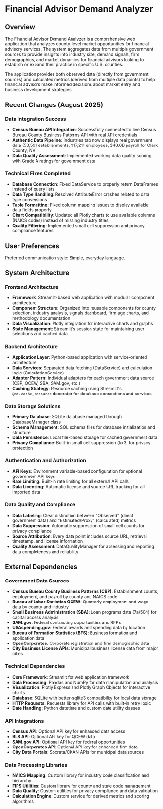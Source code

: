 # Financial Advisor Demand Analyzer

## Overview

The Financial Advisor Demand Analyzer is a comprehensive web application that analyzes county-level market opportunities for financial advisory services. The system aggregates data from multiple government sources to provide insights into industry size, demand signals, firm demographics, and market dynamics for financial advisors looking to establish or expand their practice in specific U.S. counties.

The application provides both observed data (directly from government sources) and calculated metrics (derived from multiple data points) to help financial advisors make informed decisions about market entry and business development strategies.

## Recent Changes (August 2025)

### Data Integration Success
- **Census Bureau API Integration**: Successfully connected to live Census Bureau County Business Patterns API with real API credentials
- **Authentic Data Pipeline**: Industries tab now displays real government data (53,591 establishments, 917,211 employees, $48.8B payroll for Clark County, NV)
- **Data Quality Assessment**: Implemented working data quality scoring with Grade A ratings for government data

### Technical Fixes Completed
- **Database Connection**: Fixed DataService to properly return DataFrames instead of query lists
- **Data Type Handling**: Resolved AttributeError crashes related to data type conversions
- **Table Formatting**: Fixed column mapping issues to display available data fields properly
- **Chart Compatibility**: Updated all Plotly charts to use available columns (NAICS codes) instead of missing industry titles
- **Quality Filtering**: Implemented small cell suppression and privacy compliance features

## User Preferences

Preferred communication style: Simple, everyday language.

## System Architecture

### Frontend Architecture
- **Framework**: Streamlit-based web application with modular component architecture
- **Component Structure**: Organized into reusable components for county selection, industry analysis, signals dashboard, firm age charts, and methodology documentation
- **Data Visualization**: Plotly integration for interactive charts and graphs
- **State Management**: Streamlit's session state for maintaining user selections and cached data

### Backend Architecture
- **Application Layer**: Python-based application with service-oriented architecture
- **Data Services**: Separated data fetching (DataService) and calculation logic (CalculationService)
- **Adapter Pattern**: Individual adapters for each government data source (CBP, QCEW, SBA, SAM.gov, etc.)
- **Caching Strategy**: Resource caching using Streamlit's `@st.cache_resource` decorator for database connections and services

### Data Storage Solutions
- **Primary Database**: SQLite database managed through DatabaseManager class
- **Schema Management**: SQL schema files for database initialization and structure
- **Data Persistence**: Local file-based storage for cached government data
- **Privacy Compliance**: Built-in small cell suppression (k<3) for privacy protection

### Authentication and Authorization
- **API Keys**: Environment variable-based configuration for optional government API keys
- **Rate Limiting**: Built-in rate limiting for all external API calls
- **Data Licensing**: Automatic license and source URL tracking for all imported data

### Data Quality and Compliance
- **Data Labeling**: Clear distinction between "Observed" (direct government data) and "Estimated/Proxy" (calculated) metrics
- **Data Suppression**: Automatic suppression of small cell counts for privacy compliance
- **Source Attribution**: Every data point includes source URL, retrieval timestamp, and license information
- **Quality Assessment**: DataQualityManager for assessing and reporting data completeness and reliability

## External Dependencies

### Government Data Sources
- **Census Bureau County Business Patterns (CBP)**: Establishment counts, employment, and payroll by county and NAICS code
- **Bureau of Labor Statistics QCEW**: Quarterly employment and wage data by county and industry
- **Small Business Administration (SBA)**: Loan programs data (7a/504) for capital access analysis
- **SAM.gov**: Federal contracting opportunities and RFPs
- **USAspending.gov**: Federal awards and spending data by location
- **Bureau of Formation Statistics (BFS)**: Business formation and application data
- **OpenCorporates**: Corporate registration and firm demographic data
- **City Business License APIs**: Municipal business license data from major cities

### Technical Dependencies
- **Core Framework**: Streamlit for web application framework
- **Data Processing**: Pandas and NumPy for data manipulation and analysis
- **Visualization**: Plotly Express and Plotly Graph Objects for interactive charts
- **Database**: SQLite with better-sqlite3 compatibility for local data storage
- **HTTP Requests**: Requests library for API calls with built-in retry logic
- **Date Handling**: Python datetime and custom date utility classes

### API Integrations
- **Census API**: Optional API key for enhanced data access
- **BLS API**: Optional API key for QCEW data
- **SAM.gov API**: Optional API key for federal opportunities
- **OpenCorporates API**: Optional API key for enhanced firm data
- **City Data Portals**: Socrata/CKAN APIs for municipal data sources

### Data Processing Libraries
- **NAICS Mapping**: Custom library for industry code classification and hierarchy
- **FIPS Utilities**: Custom library for county and state code management
- **Data Quality**: Custom utilities for privacy compliance and data validation
- **Calculation Engine**: Custom service for derived metrics and scoring algorithms